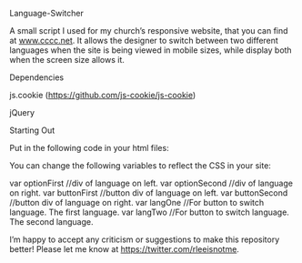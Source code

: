 Language-Switcher

A small script I used for my church’s responsive website, that you can
find at www.cccc.net.  It allows the designer to switch between two
different languages when the site is being viewed in mobile sizes,
while display both when the screen size allows it.

Dependencies

js.cookie (https://github.com/js-cookie/js-cookie)

jQuery


Starting Out

Put in the following code in your html files:

<script src=“language-switcher.js"></script>

You can change the following variables to reflect the CSS in your site:

var optionFirst //div of language on left.
var optionSecond //div of language on right.
var buttonFirst //button div of language on left.
var buttonSecond //button div of language on right.
var langOne //For button to switch language.  The first language.
var langTwo //For button to switch language.  The second language.


I’m happy to accept any criticism or suggestions to make this
repository better!  Please let me know at
https://twitter.com/rleeisnotme.
